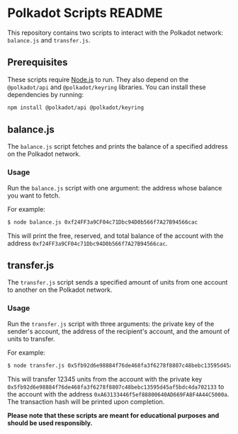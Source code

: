 # Polkadot Scripts README

This repository contains two scripts to interact with the Polkadot network: `balance.js` and `transfer.js`.

## Prerequisites

These scripts require [Node.js](https://nodejs.org/) to run. They also depend on the `@polkadot/api` and `@polkadot/keyring` libraries. You can install these dependencies by running:

```bash
npm install @polkadot/api @polkadot/keyring
```


## balance.js

The `balance.js` script fetches and prints the balance of a specified address on the Polkadot network.

### Usage

Run the `balance.js` script with one argument: the address whose balance you want to fetch.

For example:

```bash
$ node balance.js 0xf24FF3a9CF04c71Dbc94D0b566f7A27B94566cac
```

This will print the free, reserved, and total balance of the account with the address `0xf24FF3a9CF04c71Dbc94D0b566f7A27B94566cac`.

## transfer.js

The `transfer.js` script sends a specified amount of units from one account to another on the Polkadot network.

### Usage

Run the `transfer.js` script with three arguments: the private key of the sender's account, the address of the recipient's account, and the amount of units to transfer. 

For example:

```bash
$ node transfer.js 0x5fb92d6e98884f76de468fa3f6278f8807c48bebc13595d45af5bdc4da702133 0xA63133446f5ef88800640AD669FA8F4A44C5000a 12345
```


This will transfer 12345 units from the account with the private key `0x5fb92d6e98884f76de468fa3f6278f8807c48bebc13595d45af5bdc4da702133` to the account with the address `0xA63133446f5ef88800640AD669FA8F4A44C5000a`. The transaction hash will be printed upon completion.

**Please note that these scripts are meant for educational purposes and should be used responsibly.**
